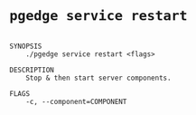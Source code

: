 # `pgedge service restart`

```text

SYNOPSIS
    ./pgedge service restart <flags>

DESCRIPTION
    Stop & then start server components.

FLAGS
    -c, --component=COMPONENT
    
    

```
